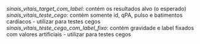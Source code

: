 *sinais_vitais_target_com_label*: contém os resultados alvo (o esperado)
*sinais_vitais_teste_cego*: contém somente id, qPA, pulso e batimentos cardíacos - utilizar para testes cegos
*sinais_vitais_teste_cego_com_label_fixo*: contém gravidade e label fixados com valores artificiais - utilizar para testes cegos
